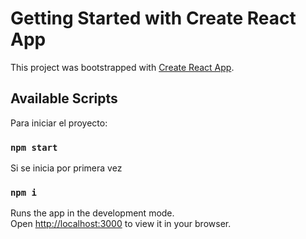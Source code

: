 # Getting Started with Create React App

This project was bootstrapped with [Create React App](https://github.com/facebook/create-react-app).

## Available Scripts

Para iniciar el proyecto:

### `npm start`

Si se inicia por primera vez
### `npm i`


Runs the app in the development mode.\
Open [http://localhost:3000](http://localhost:3000) to view it in your browser.
